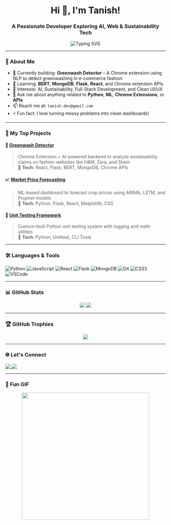 <!-- Profile Header -->
<h1 align="center">Hi 👋, I'm Tanish!</h1>
<h3 align="center">A Passionate Developer Exploring AI, Web & Sustainability Tech</h3>

<p align="center">
  <img src="https://readme-typing-svg.herokuapp.com?font=Fira+Code&size=22&pause=1000&center=true&vCenter=true&width=435&lines=AI+Engineer+in+progress...;Full-Stack+Web+Developer;Open+Source+Contributor;Sustainability+Tech+Builder" alt="Typing SVG" />
</p>

---

### 🧠 About Me

- 🔭 Currently building: **Greenwash Detector** – A Chrome extension using NLP to detect greenwashing in e-commerce fashion
- 🌱 Learning: **BERT**, **MongoDB**, **Flask**, **React**, and Chrome extension APIs
- 🤖 Interests: AI, Sustainability, Full-Stack Development, and Clean UI/UX
- 💬 Ask me about anything related to **Python**, **ML**, **Chrome Extensions**, or **APIs**
- 📫 Reach me at: `tanish.dev@gmail.com`
- ⚡ Fun fact: I love turning messy problems into clean dashboards!

---

### 🚀 My Top Projects

#### 🌿 [Greenwash Detector](https://github.com/TANISH-171/Greenwash-Detector)
> Chrome Extension + AI-powered backend to analyze sustainability claims on fashion websites like H&M, Zara, and Shein  
> 🔹 **Tech:** React, Flask, BERT, MongoDB, Chrome APIs

#### 📈 [Market Price Forecasting](https://github.com/TANISH-171/Crop-Forecasting-Dashboard)
> ML-based dashboard to forecast crop prices using ARIMA, LSTM, and Prophet models  
> 🔹 **Tech:** Python, Flask, React, Matplotlib, CSS

#### 🧪 [Unit Testing Framework](https://github.com/TANISH-171/Unit-Testing-Framework)
> Custom-built Python unit testing system with logging and math utilities  
> 🔹 **Tech:** Python, Unittest, CLI Tools

---

### 🛠️ Languages & Tools

![Python](https://img.shields.io/badge/-Python-3776AB?style=for-the-badge&logo=python&logoColor=white)
![JavaScript](https://img.shields.io/badge/-JavaScript-F7DF1E?style=for-the-badge&logo=javascript&logoColor=black)
![React](https://img.shields.io/badge/-React-20232A?style=for-the-badge&logo=react&logoColor=61DAFB)
![Flask](https://img.shields.io/badge/-Flask-000000?style=for-the-badge&logo=flask)
![MongoDB](https://img.shields.io/badge/-MongoDB-4EA94B?style=for-the-badge&logo=mongodb&logoColor=white)
![Git](https://img.shields.io/badge/-Git-F05032?style=for-the-badge&logo=git&logoColor=white)
![CSS3](https://img.shields.io/badge/-CSS3-1572B6?style=for-the-badge&logo=css3)
![VSCode](https://img.shields.io/badge/-VSCode-007ACC?style=for-the-badge&logo=visual-studio-code)

---

### 📊 GitHub Stats

<p align="center">
  <img src="https://github-readme-stats.vercel.app/api?username=TANISH-171&show_icons=true&theme=tokyonight" />
  <img src="https://github-readme-streak-stats.herokuapp.com?user=TANISH-171&theme=tokyonight" />
</p>

---

### 🏆 GitHub Trophies

<p align="center">
  <img src="https://github-profile-trophy.vercel.app/?username=TANISH-171&theme=darkhub&no-frame=true&column=7" />
</p>

---

### 🌐 Let's Connect

<p align="left">
  <a href="https://linkedin.com/in/your-link" target="_blank">
    <img align="center" src="https://img.shields.io/badge/-LinkedIn-blue?logo=linkedin&style=for-the-badge" />
  </a>
  <a href="mailto:tanish.dev@gmail.com" target="_blank">
    <img align="center" src="https://img.shields.io/badge/-Email-D14836?style=for-the-badge&logo=gmail&logoColor=white" />
  </a>
</p>

---

### 🎉 Fun GIF

<p align="center">
  <img src="https://media.giphy.com/media/LMcB8XospGZO8UQq87/giphy.gif" width="400" />
</p>
